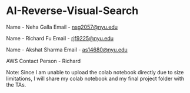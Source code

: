 # AI-Reverse-Visual-Search
Name - Neha Galla
Email - nsg2057@nyu.edu

Name - Richard Fu
Email - rjf9225@nyu.edu

Name - Akshat Sharma
Email - as14680@nyu.edu

AWS Contact Person - Richard


Note: Since I am unable to upload the colab notebook directly due to size limitations, I will share my colab notebook and my final project folder with the TAs.
